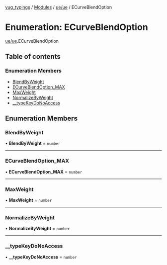 [yug_typings](../README.md) / [Modules](../modules.md) / [ue/ue](../modules/ue_ue.md) / ECurveBlendOption

# Enumeration: ECurveBlendOption

[ue/ue](../modules/ue_ue.md).ECurveBlendOption

## Table of contents

### Enumeration Members

- [BlendByWeight](ue_ue.ECurveBlendOption.md#blendbyweight)
- [ECurveBlendOption\_MAX](ue_ue.ECurveBlendOption.md#ecurveblendoption_max)
- [MaxWeight](ue_ue.ECurveBlendOption.md#maxweight)
- [NormalizeByWeight](ue_ue.ECurveBlendOption.md#normalizebyweight)
- [\_\_typeKeyDoNoAccess](ue_ue.ECurveBlendOption.md#__typekeydonoaccess)

## Enumeration Members

### BlendByWeight

• **BlendByWeight** = `number`

___

### ECurveBlendOption\_MAX

• **ECurveBlendOption\_MAX** = `number`

___

### MaxWeight

• **MaxWeight** = `number`

___

### NormalizeByWeight

• **NormalizeByWeight** = `number`

___

### \_\_typeKeyDoNoAccess

• **\_\_typeKeyDoNoAccess** = `number`
